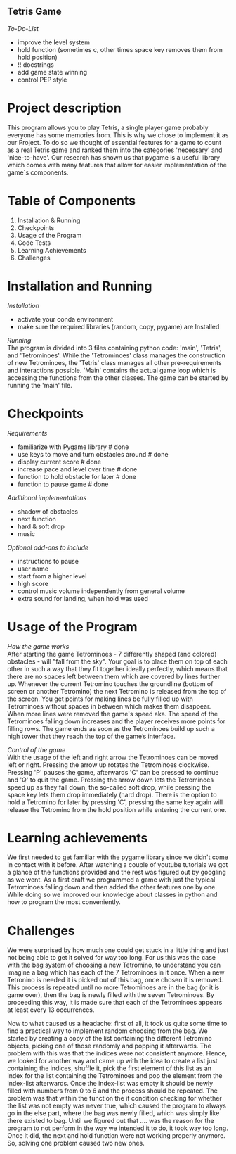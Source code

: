 ## Tetris Game 


*To-Do-List* 
- improve the level system 
- hold function (sometimes c, other times space key removes them from hold position) 
- !! docstrings 
- add game state winning  
- control PEP style 
 

# Project description 

This program allows you to play Tetris, a single player game probably everyone has some memories from. This is why we chose to implement it as our Project. To do so we thought of essential features for a game to count as a real Tetris game and ranked them into the categories 'necessary' and 'nice-to-have'. Our research has shown us that pygame is a useful library which comes with many features that allow for easier implementation of the game´s components. 
 

# Table of Components 

1. Installation & Running 
2. Checkpoints 
3. Usage of the Program 
3. Code Tests 
5. Learning Achievements 
6. Challenges 


# Installation and Running 

*Installation* 
- activate your conda environment 
- make sure the required libraries (random, copy, pygame) are Installed 
 
*Running*   
The program is divided into 3 files containing python code: 'main', 'Tetris', and 'Tetrominoes'. While the 'Tetrominoes' class manages the construction of new Tetrominoes, the 'Tetris' class manages all other pre-requirements and interactions possible. 'Main' contains the actual game loop which is accessing the functions from the other classes. The game can be started by running the 'main' file. 


# Checkpoints 

*Requirements* 
- familiarize with Pygame library             # done 
- use keys to move and turn obstacles around  # done 
- display current score                       # done 
- increase pace and level over time           # done     
- function to hold obstacle for later         # done 
- function to pause game                      # done 

*Additional implementations* 
- shadow of obstacles 
- next function 
- hard & soft drop 
- music 

*Optional add-ons to include* 
- instructions to pause 
- user name 
- start from a higher level 
- high score 
- control music volume independently from general volume 
- extra sound for landing, when hold was used 


# Usage of the Program 

*How the game works*   
After starting the game Tetrominoes - 7 differently shaped (and colored) obstacles - will "fall from the sky". Your goal is to place them on top of each other in such a way that they fit together ideally perfectly, which means that there are no spaces left between them which are covered by lines further up. Whenever the current Tetromino touches the groundline (bottom of screen or another Tetromino) the next Tetromino is released from the top of the screen. You get points for making lines be fully filled up with Tetrominoes without spaces in between which makes them disappear. When more lines were removed the game's speed aka. The speed of the Tetrominoes falling down increases and the player receives more points for filling rows. The game ends as soon as the Tetrominoes build up such a high tower that they reach the top of the game’s interface.  

*Control of the game*   
With the usage of the left and right arrow the Tetrominoes can be moved left or right. Pressing the arrow up rotates the Tetrominoes clockwise. Pressing 'P' pauses the game, afterwards 'C' can be pressed to continue and 'Q' to quit the game. Pressing the arrow down lets the Tetrominoes speed up as they fall down, the so-called soft drop, while pressing the space key lets them drop immediately (hard drop). There is the option to hold a Tetromino for later by pressing 'C', pressing the same key again will release the Tetromino from the hold position while entering the current one.  


# Learning achievements 

We first needed to get familiar with the pygame library since we didn't come in contact with it before. After watching a couple of youtube tutorials we got a glance of the functions provided and the rest was figured out by googling as we went. As a first draft we programmed a game with just the typical Tetrominoes falling down and then added the other features one by one. While doing so we improved our knowledge about classes in python and how to program the most conveniently.  

 
# Challenges 

We were surprised by how much one could get stuck in a little thing and just not being able to get it solved for way too long. For us this was the case with the bag system of choosing a new Tetromino, to understand you can imagine a bag which has each of the 7 Tetrominoes in it once. When a new Tetronino is needed it is picked out of this bag, once chosen it is removed. This process is repeated until no more Tetrominoes are in the bag (or it is game over), then the bag is newly filled with the seven Tetrominoes. By proceeding this way, it is made sure that each of the Tetrominoes appears at least every 13 occurrences.  

Now to what caused us a headache: first of all, it took us quite some time to find a practical way to implement random choosing from the bag. We started by creating a copy of the list containing the different Tetromino objects, picking one of those randomly and popping it afterwards. The problem with this was that the indices were not consistent anymore. Hence, we looked for another way and came up with the idea to create a list just containing the indices, shuffle it, pick the first element of this list as an index for the list containing the Tetrominoes and pop the element from the index-list afterwards. Once the index-list was empty it should be newly filled with numbers from 0 to 6 and the process should be repeated. The problem was that within the function the if condition checking for whether the list was not empty was never true, which caused the program to always go in the else part, where the bag was newly filled, which was simply like there existed to bag. Until we figured out that .... was the reason for the program to not perform in the way we intended it to do, it took way too long. Once it did, the next and hold function were not working properly anymore. So, solving one problem caused two new ones. 